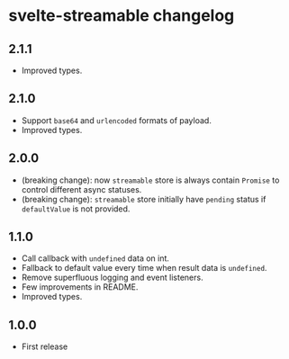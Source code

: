 # svelte-streamable changelog

## 2.1.1
* Improved types.

## 2.1.0
* Support `base64` and `urlencoded` formats of payload.
* Improved types.

## 2.0.0

* (breaking change): now `streamable` store is always contain `Promise` to control different async statuses.
* (breaking change): `streamable` store initially have `pending` status if `defaultValue` is not provided.

## 1.1.0

* Call callback with `undefined` data on int.
* Fallback to default value every time when result data is `undefined`.
* Remove superfluous logging and event listeners.
* Few improvements in README.
* Improved types.

## 1.0.0

* First release
